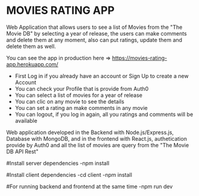 # MOVIES RATING APP

Web Application that allows users to see a list of Movies from the "The Movie DB" by selecting a year of release, the users can make comments and delete them at any moment, also can put ratings, update them and delete them as well.

You can see the app in production here => https://movies-rating-app.herokuapp.com/

- First Log in if you already have an account or Sign Up to create a new Account
- You can check your Profile that is provide from Auth0
- You can select a list of movies for a year of release
- You can clic on any movie to see the details
- You can set a rating an make comments in any movie
- You can logout, if you log in again, all you ratings and comments will be available

Web application developed in the Backend with Node.js/Express.js, Database with MongoDB, and in the frontend with React.js, authetication provide by Auth0 and all the list of movies are query from the "The Movie DB API Rest"

#Install server dependencies
-npm install

#Install client dependencies
-cd client
-npm install

#For running backend and frontend at the same time
-npm run dev

